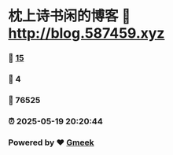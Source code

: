 # 枕上诗书闲的博客 :link: http://blog.587459.xyz 
### :page_facing_up: [15](http://blog.587459.xyz/tag.html) 
### :speech_balloon: 4 
### :hibiscus: 76525 
### :alarm_clock: 2025-05-19 20:20:44 
### Powered by :heart: [Gmeek](https://github.com/Meekdai/Gmeek)
